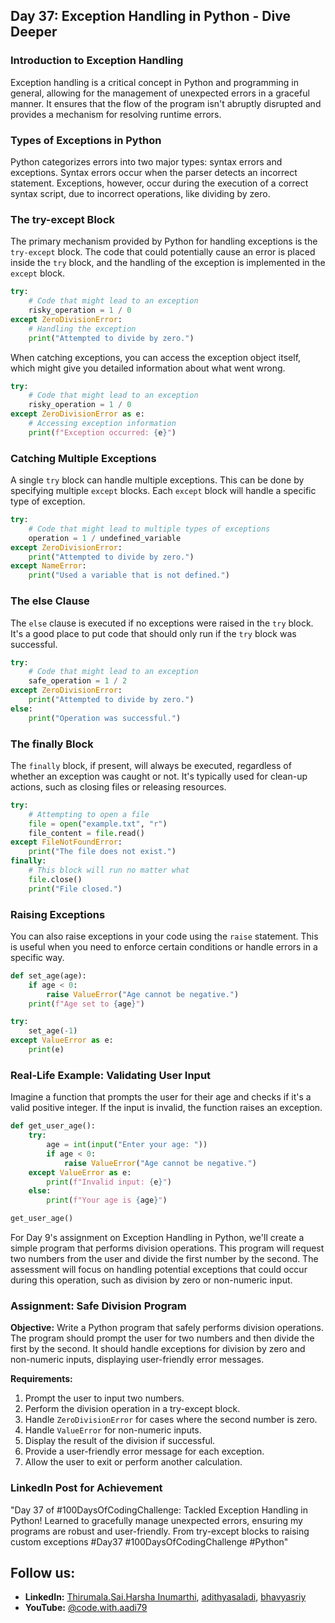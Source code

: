 ## Day 37: Exception Handling in Python - Dive Deeper

### Introduction to Exception Handling

Exception handling is a critical concept in Python and programming in general, allowing for the management of unexpected errors in a graceful manner. It ensures that the flow of the program isn't abruptly disrupted and provides a mechanism for resolving runtime errors.

### Types of Exceptions in Python

Python categorizes errors into two major types: syntax errors and exceptions. Syntax errors occur when the parser detects an incorrect statement. Exceptions, however, occur during the execution of a correct syntax script, due to incorrect operations, like dividing by zero.

### The try-except Block

The primary mechanism provided by Python for handling exceptions is the `try-except` block. The code that could potentially cause an error is placed inside the `try` block, and the handling of the exception is implemented in the `except` block.

```python
try:
    # Code that might lead to an exception
    risky_operation = 1 / 0
except ZeroDivisionError:
    # Handling the exception
    print("Attempted to divide by zero.")
```

When catching exceptions, you can access the exception object itself, which might give you detailed information about what went wrong.

```python
try:
    # Code that might lead to an exception
    risky_operation = 1 / 0
except ZeroDivisionError as e:
    # Accessing exception information
    print(f"Exception occurred: {e}")
```

### Catching Multiple Exceptions

A single `try` block can handle multiple exceptions. This can be done by specifying multiple `except` blocks. Each `except` block will handle a specific type of exception.

```python
try:
    # Code that might lead to multiple types of exceptions
    operation = 1 / undefined_variable
except ZeroDivisionError:
    print("Attempted to divide by zero.")
except NameError:
    print("Used a variable that is not defined.")
```

### The else Clause

The `else` clause is executed if no exceptions were raised in the `try` block. It's a good place to put code that should only run if the `try` block was successful.

```python
try:
    # Code that might lead to an exception
    safe_operation = 1 / 2
except ZeroDivisionError:
    print("Attempted to divide by zero.")
else:
    print("Operation was successful.")
```

### The finally Block

The `finally` block, if present, will always be executed, regardless of whether an exception was caught or not. It's typically used for clean-up actions, such as closing files or releasing resources.

```python
try:
    # Attempting to open a file
    file = open("example.txt", "r")
    file_content = file.read()
except FileNotFoundError:
    print("The file does not exist.")
finally:
    # This block will run no matter what
    file.close()
    print("File closed.")
```

### Raising Exceptions

You can also raise exceptions in your code using the `raise` statement. This is useful when you need to enforce certain conditions or handle errors in a specific way.

```python
def set_age(age):
    if age < 0:
        raise ValueError("Age cannot be negative.")
    print(f"Age set to {age}")

try:
    set_age(-1)
except ValueError as e:
    print(e)
```

### Real-Life Example: Validating User Input

Imagine a function that prompts the user for their age and checks if it's a valid positive integer. If the input is invalid, the function raises an exception.

```python
def get_user_age():
    try:
        age = int(input("Enter your age: "))
        if age < 0:
            raise ValueError("Age cannot be negative.")
    except ValueError as e:
        print(f"Invalid input: {e}")
    else:
        print(f"Your age is {age}")

get_user_age()
```

For Day 9's assignment on Exception Handling in Python, we'll create a simple program that performs division operations. This program will request two numbers from the user and divide the first number by the second. The assessment will focus on handling potential exceptions that could occur during this operation, such as division by zero or non-numeric input.

### Assignment: Safe Division Program

**Objective:** Write a Python program that safely performs division operations. The program should prompt the user for two numbers and then divide the first by the second. It should handle exceptions for division by zero and non-numeric inputs, displaying user-friendly error messages.

**Requirements:**

1. Prompt the user to input two numbers.
2. Perform the division operation in a try-except block.
3. Handle `ZeroDivisionError` for cases where the second number is zero.
4. Handle `ValueError` for non-numeric inputs.
5. Display the result of the division if successful.
6. Provide a user-friendly error message for each exception.
7. Allow the user to exit or perform another calculation.

### LinkedIn Post for Achievement

"Day 37 of #100DaysOfCodingChallenge: Tackled Exception Handling in Python! Learned to gracefully manage unexpected errors, ensuring my programs are robust and user-friendly. From try-except blocks to raising custom exceptions
#Day37 #100DaysOfCodingChallenge #Python"

## Follow us:

- **LinkedIn:** [Thirumala.Sai.Harsha Inumarthi](https://www.linkedin.com/in/saiharsha3377/), [adithyasaladi](https://www.linkedin.com/in/adithyasaladi/), [bhavyasriy](https://www.linkedin.com/in/bhavyasriy/)
- **YouTube:** [@code.with.aadi79](https://www.youtube.com/@Code.with.aadi79)
